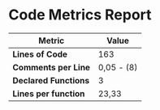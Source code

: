 # Code Metrics Report

| Metric                          | Value       |
|---------------------------------|-------------|
| **Lines of Code**               | 163         |
| **Comments per Line**           | 0,05 - (8)  |
| **Declared Functions**          | 3           |
| **Lines per function**          | 23,33       |
